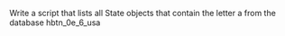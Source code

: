 Write a script that lists all State objects that contain the letter a from the database hbtn_0e_6_usa 
